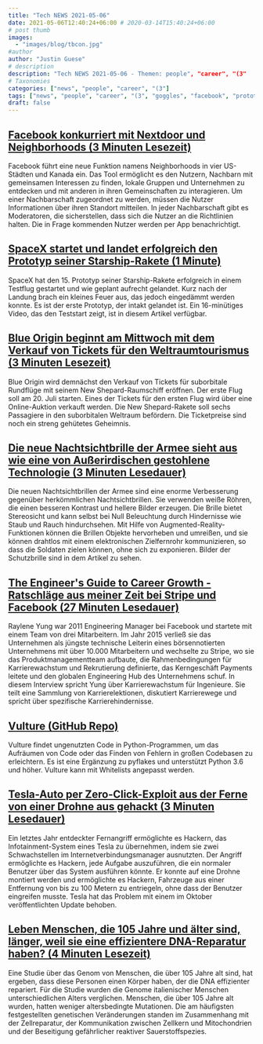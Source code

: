 ```yaml
---
title: "Tech NEWS 2021-05-06"
date: 2021-05-06T12:40:24+06:00 # 2020-03-14T15:40:24+06:00
# post thumb
images:
  - "images/blog/tbcon.jpg"
#author
author: "Justin Guese"
# description
description: "Tech NEWS 2021-05-06 - Themen: people", "career", "(3"
# Taxonomies
categories: ["news", "people", "career", "(3"]
tags: ["news", "people", "career", "(3", "goggles", "facebook", "prototype"]
draft: false
---
```


## [Facebook konkurriert mit Nextdoor und Neighborhoods (3 Minuten Lesezeit)](https://www.cnet.com/news/facebook-takes-on-nextdoor-with-neighborhoods-tool/)

 Facebook führt eine neue Funktion namens Neighborhoods in vier US-Städten und Kanada ein. Das Tool ermöglicht es den Nutzern, Nachbarn mit gemeinsamen Interessen zu finden, lokale Gruppen und Unternehmen zu entdecken und mit anderen in ihren Gemeinschaften zu interagieren. Um einer Nachbarschaft zugeordnet zu werden, müssen die Nutzer Informationen über ihren Standort mitteilen. In jeder Nachbarschaft gibt es Moderatoren, die sicherstellen, dass sich die Nutzer an die Richtlinien halten. Die in Frage kommenden Nutzer werden per App benachrichtigt.

## [SpaceX startet und landet erfolgreich den Prototyp seiner Starship-Rakete (1 Minute)](https://techcrunch.com/2021/05/05/spacex-successfully-launches-and-lands-its-starship-prototype-rocket/)

 SpaceX hat den 15. Prototyp seiner Starship-Rakete erfolgreich in einem Testflug gestartet und wie geplant aufrecht gelandet. Kurz nach der Landung brach ein kleines Feuer aus, das jedoch eingedämmt werden konnte. Es ist der erste Prototyp, der intakt gelandet ist. Ein 16-minütiges Video, das den Teststart zeigt, ist in diesem Artikel verfügbar.

## [Blue Origin beginnt am Mittwoch mit dem Verkauf von Tickets für den Weltraumtourismus (3 Minuten Lesezeit)](https://www.reuters.com/lifestyle/science/blue-origin-begin-space-tourism-ticket-sales-wednesday-2021-05-05/)

 Blue Origin wird demnächst den Verkauf von Tickets für suborbitale Rundflüge mit seinem New Shepard-Raumschiff eröffnen. Der erste Flug soll am 20. Juli starten. Eines der Tickets für den ersten Flug wird über eine Online-Auktion verkauft werden. Die New Shepard-Rakete soll sechs Passagiere in den suborbitalen Weltraum befördern. Die Ticketpreise sind noch ein streng gehütetes Geheimnis.

## [Die neue Nachtsichtbrille der Armee sieht aus wie eine von Außerirdischen gestohlene Technologie (3 Minuten Lesedauer)](https://gizmodo.com/the-armys-new-night-vision-goggles-look-like-technology-1846799718)

 Die neuen Nachtsichtbrillen der Armee sind eine enorme Verbesserung gegenüber herkömmlichen Nachtsichtbrillen. Sie verwenden weiße Röhren, die einen besseren Kontrast und hellere Bilder erzeugen. Die Brille bietet Stereosicht und kann selbst bei Null Beleuchtung durch Hindernisse wie Staub und Rauch hindurchsehen. Mit Hilfe von Augmented-Reality-Funktionen können die Brillen Objekte hervorheben und umreißen, und sie können drahtlos mit einem elektronischen Zielfernrohr kommunizieren, so dass die Soldaten zielen können, ohne sich zu exponieren. Bilder der Schutzbrille sind in dem Artikel zu sehen.

## [The Engineer's Guide to Career Growth - Ratschläge aus meiner Zeit bei Stripe und Facebook (27 Minuten Lesedauer)](https://review.firstround.com/the-engineers-guide-to-career-growth-advice-from-my-time-at-stripe-and-facebook)

 Raylene Yung war 2011 Engineering Manager bei Facebook und startete mit einem Team von drei Mitarbeitern. Im Jahr 2015 verließ sie das Unternehmen als jüngste technische Leiterin eines börsennotierten Unternehmens mit über 10.000 Mitarbeitern und wechselte zu Stripe, wo sie das Produktmanagementteam aufbaute, die Rahmenbedingungen für Karrierewachstum und Rekrutierung definierte, das Kerngeschäft Payments leitete und den globalen Engineering Hub des Unternehmens schuf. In diesem Interview spricht Yung über Karrierewachstum für Ingenieure. Sie teilt eine Sammlung von Karrierelektionen, diskutiert Karrierewege und spricht über spezifische Karrierehindernisse.

## [Vulture (GitHub Repo)](https://github.com/jendrikseipp/vulture)

 Vulture findet ungenutzten Code in Python-Programmen, um das Aufräumen von Code oder das Finden von Fehlern in großen Codebasen zu erleichtern. Es ist eine Ergänzung zu pyflakes und unterstützt Python 3.6 und höher. Vulture kann mit Whitelists angepasst werden.

## [Tesla-Auto per Zero-Click-Exploit aus der Ferne von einer Drohne aus gehackt (3 Minuten Lesedauer)](https://www.securityweek.com/tesla-car-hacked-remotely-drone-zero-click-exploit)

 Ein letztes Jahr entdeckter Fernangriff ermöglichte es Hackern, das Infotainment-System eines Tesla zu übernehmen, indem sie zwei Schwachstellen im Internetverbindungsmanager ausnutzten. Der Angriff ermöglichte es Hackern, jede Aufgabe auszuführen, die ein normaler Benutzer über das System ausführen könnte. Er konnte auf eine Drohne montiert werden und ermöglichte es Hackern, Fahrzeuge aus einer Entfernung von bis zu 100 Metern zu entriegeln, ohne dass der Benutzer eingreifen musste. Tesla hat das Problem mit einem im Oktober veröffentlichten Update behoben.

## [Leben Menschen, die 105 Jahre und älter sind, länger, weil sie eine effizientere DNA-Reparatur haben? (4 Minuten Lesezeit)](https://www.sciencedaily.com/releases/2021/05/210504112619.htm)

 Eine Studie über das Genom von Menschen, die über 105 Jahre alt sind, hat ergeben, dass diese Personen einen Körper haben, der die DNA effizienter repariert. Für die Studie wurden die Genome italienischer Menschen unterschiedlichen Alters verglichen. Menschen, die über 105 Jahre alt wurden, hatten weniger altersbedingte Mutationen. Die am häufigsten festgestellten genetischen Veränderungen standen im Zusammenhang mit der Zellreparatur, der Kommunikation zwischen Zellkern und Mitochondrien und der Beseitigung gefährlicher reaktiver Sauerstoffspezies.

